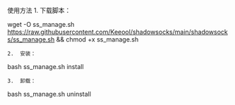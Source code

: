 使用方法
	1.	下载脚本：

wget -O ss_manage.sh https://raw.githubusercontent.com/Keeool/shadowsocks/main/shadowsocks/ss_manage.sh && chmod +x ss_manage.sh

	2.	安装：

bash ss_manage.sh install

	3.	卸载：

bash ss_manage.sh uninstall
